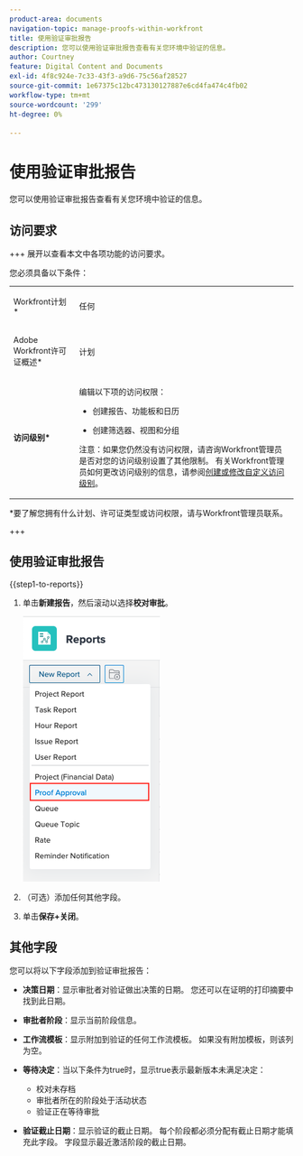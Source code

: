 ```yaml
---
product-area: documents
navigation-topic: manage-proofs-within-workfront
title: 使用验证审批报告
description: 您可以使用验证审批报告查看有关您环境中验证的信息。
author: Courtney
feature: Digital Content and Documents
exl-id: 4f8c924e-7c33-43f3-a9d6-75c56af28527
source-git-commit: 1e67375c12bc473130127887e6cd4fa474c4fb02
workflow-type: tm+mt
source-wordcount: '299'
ht-degree: 0%

---
```


# 使用验证审批报告

您可以使用验证审批报告查看有关您环境中验证的信息。

## 访问要求

+++ 展开以查看本文中各项功能的访问要求。

您必须具备以下条件：

<table style="table-layout:auto"> 
 <col> 
 <col> 
 <tbody> 
  <tr> 
   <td role="rowheader"> <p>Workfront计划*</p> </td> 
   <td>任何</td> 
  </tr> 
  <tr> 
   <td role="rowheader"> <p>Adobe Workfront许可证概述*</p> </td> 
   <td> <p>计划</p> </td> 
  </tr> 
  <tr data-mc-conditions=""> 
   <td role="rowheader"><strong>访问级别*</strong> </td> 
   <td> <p>编辑以下项的访问权限：</p> 
    <ul> 
     <li> <p>创建报告、功能板和日历</p> </li> 
     <li> <p>创建筛选器、视图和分组</p> </li> 
    </ul> <p>注意：如果您仍然没有访问权限，请咨询Workfront管理员是否对您的访问级别设置了其他限制。 有关Workfront管理员如何更改访问级别的信息，请参阅<a href="../../../administration-and-setup/add-users/configure-and-grant-access/create-modify-access-levels.md" class="MCXref xref">创建或修改自定义访问级别</a>。</p> </td> 
  </tr> 
 </tbody> 
</table>

&#42;要了解您拥有什么计划、许可证类型或访问权限，请与Workfront管理员联系。

+++

## 使用验证审批报告

{{step1-to-reports}}

1. 单击&#x200B;**新建报告**，然后滚动以选择&#x200B;**校对审批**。

   ![校对审批报告](assets/proof-approval-report.png)

1. （可选）添加任何其他字段。
1. 单击&#x200B;**保存+关闭**。

## 其他字段

您可以将以下字段添加到验证审批报告：

* **决策日期**：显示审批者对验证做出决策的日期。 您还可以在证明的打印摘要中找到此日期。
* **审批者阶段**：显示当前阶段信息。
* **工作流模板**：显示附加到验证的任何工作流模板。 如果没有附加模板，则该列为空。
* **等待决定**：当以下条件为true时，显示true表示最新版本未满足决定：

   * 校对未存档
   * 审批者所在的阶段处于活动状态
   * 验证正在等待审批

* **验证截止日期**：显示验证的截止日期。 每个阶段都必须分配有截止日期才能填充此字段。 字段显示最近激活阶段的截止日期。

 

